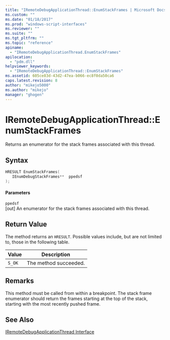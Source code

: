 ```yaml
---
title: "IRemoteDebugApplicationThread::EnumStackFrames | Microsoft Docs"
ms.custom: ""
ms.date: "01/18/2017"
ms.prod: "windows-script-interfaces"
ms.reviewer: ""
ms.suite: ""
ms.tgt_pltfrm: ""
ms.topic: "reference"
apiname: 
  - "IRemoteDebugApplicationThread.EnumStackFrames"
apilocation: 
  - "pdm.dll"
helpviewer_keywords: 
  - "IRemoteDebugApplicationThread::EnumStackFrames"
ms.assetid: 605ce83d-43d2-47ea-b066-ec8f0da50ca6
caps.latest.revision: 8
author: "mikejo5000"
ms.author: "mikejo"
manager: "ghogen"
---
```

# IRemoteDebugApplicationThread::EnumStackFrames
Returns an enumerator for the stack frames associated with this thread.  
  
## Syntax  
  
```cpp
HRESULT EnumStackFrames(  
   IEnumDebugStackFrames**  ppedsf  
);  
```  
  
#### Parameters  
 `ppedsf`  
 [out] An enumerator for the stack frames associated with this thread.  
  
## Return Value  
 The method returns an `HRESULT`. Possible values include, but are not limited to, those in the following table.  
  
|Value|Description|  
|-----------|-----------------|  
|`S_OK`|The method succeeded.|  
  
## Remarks  
 This method must be called from within a breakpoint. The stack frame enumerator should return the frames starting at the top of the stack, starting with the most recently pushed frame.  
  
## See Also  
 [IRemoteDebugApplicationThread Interface](../../winscript/reference/iremotedebugapplicationthread-interface.md)